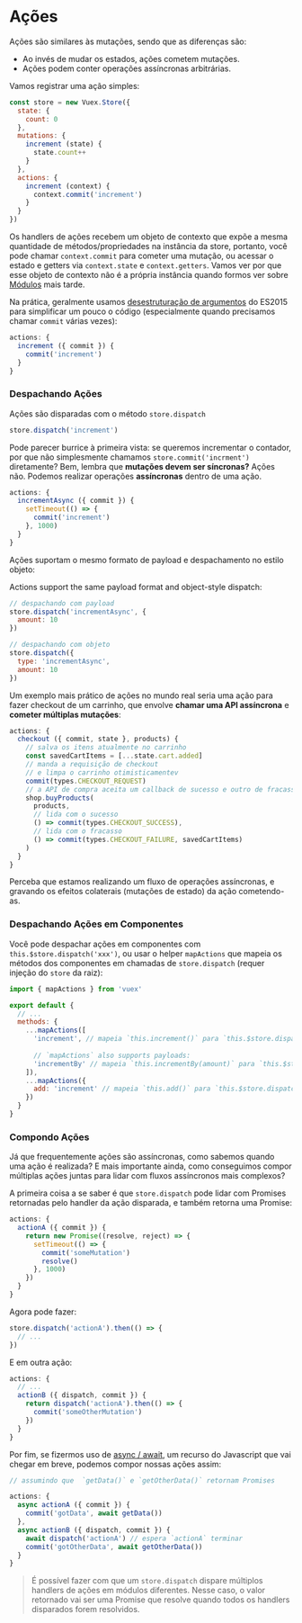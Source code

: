 # Ações

Ações são similares às mutações, sendo que as diferenças são:

- Ao invés de mudar os estados, ações cometem mutações.
- Ações podem conter operações assíncronas arbitrárias.


Vamos registrar uma ação simples:

``` js
const store = new Vuex.Store({
  state: {
    count: 0
  },
  mutations: {
    increment (state) {
      state.count++
    }
  },
  actions: {
    increment (context) {
      context.commit('increment')
    }
  }
})
```

Os handlers de ações recebem um objeto de contexto que expõe a mesma quantidade de métodos/propriedades na instância da store, portanto, você pode chamar `context.commit` para cometer uma mutação, ou acessar o estado e getters via `context.state` e `context.getters`. Vamos  ver por que esse objeto de contexto não é a própria instância quando formos ver sobre [Módulos](modules.md) mais tarde.

Na prática, geralmente usamos  [desestruturação de argumentos](https://github.com/lukehoban/es6features#destructuring) do ES2015 para simplificar um pouco o código (especialmente quando precisamos chamar `commit` várias vezes):

``` js
actions: {
  increment ({ commit }) {
    commit('increment')
  }
}
```

### Despachando Ações

Ações são disparadas com o método `store.dispatch`



``` js
store.dispatch('increment')
```

Pode parecer burrice à primeira vista: se queremos incrementar o contador, por que não simplesmente chamamos `store.commit('incrment')` diretamente? Bem, lembra que **mutações devem ser síncronas?** Ações não. Podemos realizar operações **assíncronas** dentro de uma ação.


``` js
actions: {
  incrementAsync ({ commit }) {
    setTimeout(() => {
      commit('increment')
    }, 1000)
  }
}
```

Ações suportam o mesmo formato de payload e despachamento no estilo objeto:

Actions support the same payload format and object-style dispatch:

``` js
// despachando com payload
store.dispatch('incrementAsync', {
  amount: 10
})

// despachando com objeto
store.dispatch({
  type: 'incrementAsync',
  amount: 10
})
```

Um exemplo mais prático de ações no mundo real seria uma ação para fazer checkout de um carrinho, que envolve **chamar uma API assíncrona** e **cometer múltiplas mutações**:


``` js
actions: {
  checkout ({ commit, state }, products) {
    // salva os itens atualmente no carrinho
    const savedCartItems = [...state.cart.added]
    // manda a requisição de checkout
    // e limpa o carrinho otimisticamentev
    commit(types.CHECKOUT_REQUEST)
    // a API de compra aceita um callback de sucesso e outro de fracasso
    shop.buyProducts(
      products,
      // lida com o sucesso
      () => commit(types.CHECKOUT_SUCCESS),
      // lida com o fracasso
      () => commit(types.CHECKOUT_FAILURE, savedCartItems)
    )
  }
}
```

Perceba que estamos realizando um fluxo de operações assíncronas, e gravando os efeitos colaterais (mutações de estado) da ação cometendo-as.


### Despachando Ações em Componentes

Você pode despachar ações em componentes com  `this.$store.dispatch('xxx')`, ou usar o helper `mapActions` que mapeia os métodos dos componentes em chamadas de  `store.dispatch`  (requer injeção do `store` da raiz):

``` js
import { mapActions } from 'vuex'

export default {
  // ...
  methods: {
    ...mapActions([
      'increment', // mapeia `this.increment()` para `this.$store.dispatch('increment')`
      
      // `mapActions` also supports payloads:
      'incrementBy' // mapeia `this.incrementBy(amount)` para `this.$store.dispatch('incrementBy', amount)`
    ]),
    ...mapActions({
      add: 'increment' // mapeia `this.add()` para `this.$store.dispatch('increment')`
    })
  }
}
```

### Compondo Ações

Já que frequentemente ações são assíncronas, como sabemos quando uma ação é realizada? E mais importante ainda, como conseguimos compor múltiplas ações juntas para lidar com fluxos assíncronos mais complexos?

A primeira coisa a se saber é que `store.dispatch` pode lidar com Promises retornadas pelo handler da ação disparada, e também retorna uma Promise:


``` js
actions: {
  actionA ({ commit }) {
    return new Promise((resolve, reject) => {
      setTimeout(() => {
        commit('someMutation')
        resolve()
      }, 1000)
    })
  }
}
```

Agora pode fazer:

``` js
store.dispatch('actionA').then(() => {
  // ...
})
```

E em outra ação:

``` js
actions: {
  // ...
  actionB ({ dispatch, commit }) {
    return dispatch('actionA').then(() => {
      commit('someOtherMutation')
    })
  }
}
```
Por fim, se fizermos uso  de [async / await](https://tc39.github.io/ecmascript-asyncawait/), um recurso do Javascript que vai chegar em breve, podemos compor nossas ações assim:

``` js
// assumindo que  `getData()` e `getOtherData()` retornam Promises

actions: {
  async actionA ({ commit }) {
    commit('gotData', await getData())
  },
  async actionB ({ dispatch, commit }) {
    await dispatch('actionA') // espera `actionA` terminar
    commit('gotOtherData', await getOtherData())
  }
}
```

> É possível fazer com que um  `store.dispatch` dispare múltiplos handlers de ações em módulos diferentes. Nesse caso, o valor retornado vai ser uma Promise que resolve quando todos os handlers disparados forem resolvidos. 